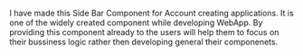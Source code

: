 I have made this Side Bar Component for Account creating applications. It is one of the widely created component while developing WebApp.
By providing this component already to the users will help them to focus on their bussiness logic rather then developing general their componenets. 
